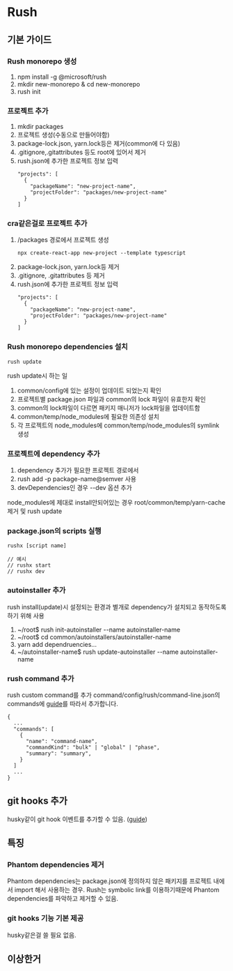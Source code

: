 # Rush

## 기본 가이드

### Rush monorepo 생성

1. npm install -g @microsoft/rush
2. mkdir new-monorepo & cd new-monorepo
3. rush init

### 프로젝트 추가

1. mkdir packages
2. 프로젝트 생성(수동으로 만들어야함)
3. package-lock.json, yarn.lock등은 제거(common에 다 있음)
4. .gitignore,.gitattributes 등도 root에 있어서 제거
5. rush.json에 추가한 프로젝트 정보 입력
   ```
   "projects": [
     {
       "packageName": "new-project-name",
       "projectFolder": "packages/new-project-name"
     }
   ]
   ```

### cra같은걸로 프로젝트 추가

1. /packages 경로에서 프로젝트 생성
   ```
   npx create-react-app new-project --template typescript
   ```
2. package-lock.json, yarn.lock등 제거
3. .gitignore, .gitattributes 등 제거
4. rush.json에 추가한 프로젝트 정보 입력
   ```
   "projects": [
     {
       "packageName": "new-project-name",
       "projectFolder": "packages/new-project-name"
     }
   ]
   ```

### Rush monorepo dependencies 설치

```
rush update
```

rush update시 하는 일

1. common/config에 있는 설정이 업데이트 되었는지 확인
2. 프로젝트별 package.json 파일과 common의 lock 파일이 유효한지 확인
3. common의 lock파일이 다르면 패키지 매니저가 lock파일을 업데이트함
4. common/temp/node_modules에 필요한 의존성 설치
5. 각 프로젝트의 node_modules에 common/temp/node_modules의 symlink 생성

### 프로젝트에 dependency 추가

1. dependency 추가가 필요한 프로젝트 경로에서
2. rush add -p package-name@semver 사용
3. devDependencies인 경우 --dev 옵션 추가

node_modules에 제대로 install안되어있는 경우 root/common/temp/yarn-cache제거 및 rush update

### package.json의 scripts 실행

```
rushx [script name]

// 예시
// rushx start
// rushx dev
```

### autoinstaller 추가

rush install(update)시 설정되는 환경과 별개로 dependency가 설치되고 동작하도록 하기 위해 사용

1. ~/root$ rush init-autoinstaller --name autoinstaller-name
2. ~/root$ cd common/autoinstallers/autoinstaller-name
3. yarn add dependruencies...
4. ~/autoinstaller-name$ rush update-autoinstaller --name autoinstaller-name

### rush command 추가

rush custom command를 추가
command/config/rush/command-line.json의 commands에 [guide](https://rushjs.io/pages/configs/command-line_json/)를 따라서 추가합니다.

```
{
  ...
  "commands": [
    {
      "name": "command-name",
      "commandKind": "bulk" | "global" | "phase",
      "summary": "summary",
    }
  ]
  ...
}
```

## git hooks 추가

husky같이 git hook 이벤트를 추가할 수 있음. ([guide](https://rushjs.io/pages/maintainer/git_hooks/))

## 특징

### Phantom dependencies 제거

Phantom dependencies는 package.json에 정의하지 않은 패키지를 프로젝트 내에서 import 해서 사용하는 경우.
Rush는 symbolic link를 이용하기때문에 Phantom dependencies를 파악하고 제거할 수 있음.

### git hooks 기능 기본 제공

husky같은걸 쓸 필요 없음.

## 이상한거
